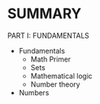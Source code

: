 # SUMMARY


PART I: FUNDAMENTALS

* Fundamentals
  - Math Primer
  - Sets
  - Mathematical logic
  - Number theory
* Numbers
